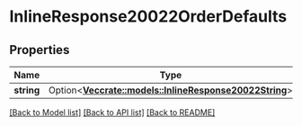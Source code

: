# InlineResponse20022OrderDefaults

## Properties

Name | Type | Description | Notes
------------ | ------------- | ------------- | -------------
**string** | Option<[**Vec<crate::models::InlineResponse20022String>**](inline_response_200_22_string.md)> | orderType | [optional]

[[Back to Model list]](../README.md#documentation-for-models) [[Back to API list]](../README.md#documentation-for-api-endpoints) [[Back to README]](../README.md)


